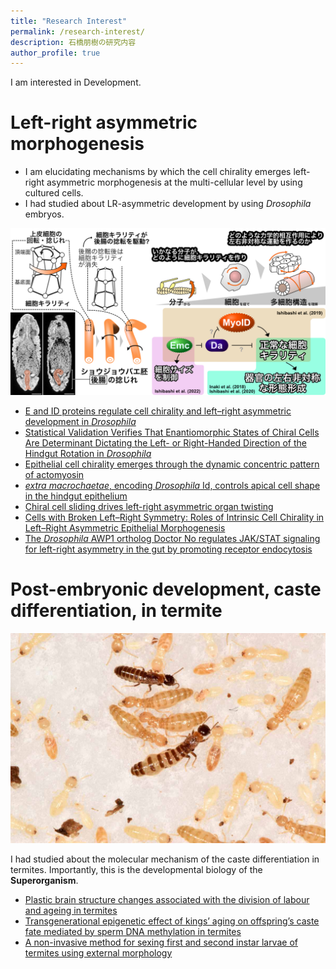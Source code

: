 ```yaml
---
title: "Research Interest"
permalink: /research-interest/
description: 石橋朋樹の研究内容
author_profile: true
---
```


I am interested in Development.

# Left-right asymmetric morphogenesis

- I am elucidating mechanisms by which the cell chirality emerges left-right asymmetric morphogenesis at the multi-cellular level by using cultured cells.
- I had studied about LR-asymmetric development by using *Drosophila* embryos.

![Left-right asymmetry in *Drosophila*](../images/fig2.png)

- [E and ID proteins regulate cell chirality and left–right asymmetric development in *Drosophila*](https://onlinelibrary.wiley.com/doi/full/10.1111/gtc.12669)
- [Statistical Validation Verifies That Enantiomorphic States of Chiral Cells Are Determinant Dictating the Left- or Right-Handed Direction of the Hindgut Rotation in *Drosophila*](https://www.mdpi.com/2073-8994/12/12/1991/htm)
- [Epithelial cell chirality emerges through the dynamic concentric pattern of actomyosin](https://doi.org/10.7554/eLife.102296)
- [*extra macrochaetae*, encoding *Drosophila* Id, controls apical cell shape in the hindgut epithelium](https://doi.org/10.17912/micropub.biology.000526)
- [Chiral cell sliding drives left-right asymmetric organ twisting](https://elifesciences.org/articles/32506)
- [Cells with Broken Left–Right Symmetry: Roles of Intrinsic Cell Chirality in Left–Right Asymmetric Epithelial Morphogenesis](https://www.mdpi.com/2073-8994/11/4/505)
- [The *Drosophila* AWP1 ortholog Doctor No regulates JAK/STAT signaling for left-right asymmetry in the gut by promoting receptor endocytosis](https://doi.org/10.1242/dev.201224)

# Post-embryonic development, caste differentiation, in termite

![Termites](../images/DSC_0943_balanced.jpg)

I had studied about the molecular mechanism of the caste differentiation in termites.
Importantly, this is the developmental biology of the **Superorganism**.

- [Plastic brain structure changes associated with the division of labour and ageing in termites](https://doi.org/10.1111/dgd.12873)
- [Transgenerational epigenetic effect of kings’ aging on offspring’s caste fate mediated by sperm DNA methylation in termites](https://www.pnas.org/doi/epub/10.1073/pnas.2509506122)
- [A non-invasive method for sexing first and second instar larvae of termites using external morphology](http://link.springer.com/article/10.1007/s00040-020-00785-2)
